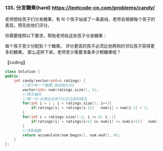 ### 135. 分发糖果(hard) https://leetcode-cn.com/problems/candy/
老师想给孩子们分发糖果，有 N 个孩子站成了一条直线，老师会根据每个孩子的表现，预先给他们评分。

你需要按照以下要求，帮助老师给这些孩子分发糖果：

每个孩子至少分配到 1 个糖果。
评分更高的孩子必须比他两侧的邻位孩子获得更多的糖果。
那么这样下来，老师至少需要准备多少颗糖果呢？

【coding】
```c++
class Solution {
public:
    int candy(vector<int>& ratings) {
        //至少有一个糖果,故初始化为1
        vector<int> num(ratings.size(), 1);
        //两次遍历
        //第一次:处理右边孩子比左边高的情况
        for(int i = 1 ; i < ratings.size(); i++){
            if(ratings[i] > ratings[i-1])   num[i] = num[i-1] + 1;  
        }
        for(int i = ratings.size()-2; i >= 0; i--){
            if(ratings[i] > ratings[i+1] && num[i] <= num[i+1])   num[i] = num[i+1] + 1;
        }
        //求和函数
        return accumulate(num.begin(), num.end(), 0);
    }
};
```

